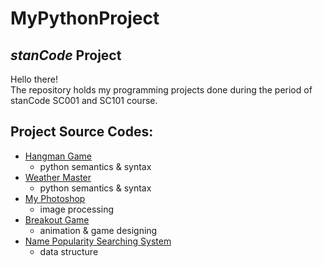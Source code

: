 # MyPythonProject
## *stanCode* Project
Hello there!\
The repository holds my programming projects done during the period of stanCode SC001 and SC101 course.

## Project Source Codes:
- [Hangman Game](https://github.com/Ian33p55292/MyPythonProject/blob/main/stanCode_Projects/hangman_game/hangman.py)
  - python semantics & syntax
- [Weather Master](https://github.com/Ian33p55292/MyPythonProject/blob/main/stanCode_Projects/weather_master/weather_master.py)
  - python semantics & syntax
- [My Photoshop](https://github.com/Ian33p55292/MyPythonProject/blob/main/stanCode_Projects/my_photoshop/stanCodoshop.py)
  - image processing
- [Breakout Game](https://github.com/Ian33p55292/MyPythonProject/blob/main/stanCode_Projects/break_out_game/breakout.py)
  - animation & game designing
- [Name Popularity Searching System](https://github.com/Ian33p55292/MyPythonProject/blob/main/stanCode_Projects/name_searching_system/babygraphics.py)
  - data structure    
